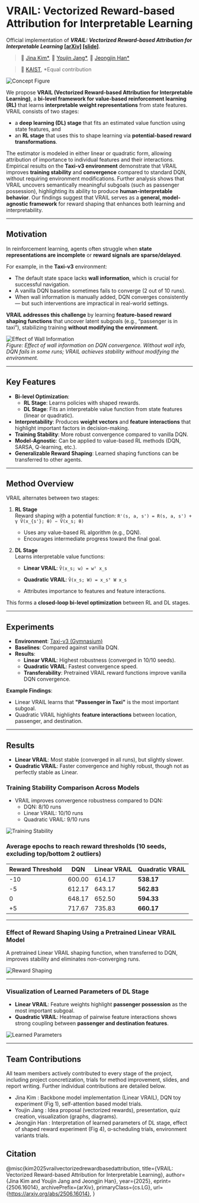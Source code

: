 # VRAIL: Vectorized Reward-based Attribution for Interpretable Learning

Official implementation of **_VRAIL: Vectorized Reward-based Attribution for Interpretable Learning_ [[arXiv]](https://arxiv.org/abs/2506.16014) [[slide]](https://drive.google.com/file/d/1th0FzY0WbpATT7SdJMwVqOIlV8qA40Kv/view?usp=sharing)**.

> 🏫 [Jina Kim*](https://jina0218.github.io/), 🏫 [Youjin Jang*](https://github.com/jangyoujin0917), 🏫 [Jeongjin Han*](https://github.com/Jeong-jin-Han)

> 🏫 [KAIST](https://www.kaist.ac.kr/en/), *Equal contribution

![Concept Figure](img/cs377.png)

We propose **VRAIL (Vectorized Reward-based Attribution for Interpretable Learning)**, a **bi-level framework for value-based reinforcement learning (RL)** that learns **interpretable weight representations** from state features.  
VRAIL consists of two stages:  
- a **deep learning (DL) stage** that fits an estimated value function using state features, and  
- an **RL stage** that uses this to shape learning via **potential-based reward transformations**.  

The estimator is modeled in either linear or quadratic form, allowing attribution of importance to individual features and their interactions. Empirical results on the **Taxi-v3 environment** demonstrate that VRAIL improves **training stability** and **convergence** compared to standard DQN, without requiring environment modifications. Further analysis shows that VRAIL uncovers semantically meaningful subgoals (such as passenger possession), highlighting its ability to produce **human-interpretable behavior**. Our findings suggest that VRAIL serves as a **general, model-agnostic framework** for reward shaping that enhances both learning and interpretability.



---

## Motivation
In reinforcement learning, agents often struggle when **state representations are incomplete** or **reward signals are sparse/delayed**.  

For example, in the **Taxi-v3** environment:  
- The default state space lacks **wall information**, which is crucial for successful navigation.  
- A vanilla DQN baseline sometimes fails to converge (2 out of 10 runs).  
- When wall information is manually added, DQN converges consistently — but such interventions are impractical in real-world settings.  

**VRAIL addresses this challenge** by learning **feature-based reward shaping functions** that uncover latent subgoals (e.g., “passenger is in taxi”), stabilizing training **without modifying the environment**.

![Effect of Wall Information](img/wall_info.png)  
*Figure: Effect of wall information on DQN convergence. Without wall info, DQN fails in some runs; VRAIL achieves stability without modifying the environment.*

---

## Key Features
- **Bi-level Optimization**:  
  - **RL Stage**: Learns policies with shaped rewards.  
  - **DL Stage**: Fits an interpretable value function from state features (linear or quadratic).  
- **Interpretability**: Produces **weight vectors** and **feature interactions** that highlight important factors in decision-making.  
- **Training Stability**: More robust convergence compared to vanilla DQN.  
- **Model-Agnostic**: Can be applied to value-based RL methods (DQN, SARSA, Q-learning, etc.).  
- **Generalizable Reward Shaping**: Learned shaping functions can be transferred to other agents.

---

## Method Overview
VRAIL alternates between two stages:

1. **RL Stage**  
   Reward shaping with a potential function:
   `R'(s, a, s') = R(s, a, s') + γ V̂(x_{s'}; θ) − V̂(x_s; θ)`

   - Uses any value-based RL algorithm (e.g., DQN).  
   - Encourages intermediate progress toward the final goal.  

2. **DL Stage**  
   Learns interpretable value functions:  
   - **Linear VRAIL**:  `V̂(x_s; w) = wᵀ x_s`
   - **Quadratic VRAIL**:  `V̂(x_s; W) = x_sᵀ W x_s`

   - Attributes importance to features and feature interactions.  

This forms a **closed-loop bi-level optimization** between RL and DL stages.

---

## Experiments
- **Environment**: [Taxi-v3 (Gymnasium)](https://gymnasium.farama.org/environments/toy_text/taxi/)  
- **Baselines**: Compared against vanilla DQN.  
- **Results**:
  - **Linear VRAIL**: Highest robustness (converged in 10/10 seeds).  
  - **Quadratic VRAIL**: Fastest convergence speed.  
  - **Transferability**: Pretrained VRAIL reward functions improve vanilla DQN convergence.  

**Example Findings**:
- Linear VRAIL learns that **"Passenger in Taxi"** is the most important subgoal.  
- Quadratic VRAIL highlights **feature interactions** between location, passenger, and destination.  

---

## Results
- **Linear VRAIL**: Most stable (converged in all runs), but slightly slower.  
- **Quadratic VRAIL**: Faster convergence and highly robust, though not as perfectly stable as Linear.  


### Training Stability Comparison Across Models
- VRAIL improves convergence robustness compared to DQN:  
  - DQN: 8/10 runs  
  - Linear VRAIL: 10/10 runs  
  - Quadratic VRAIL: 9/10 runs  

![Training Stability](img/training_stability.png)

### Average epochs to reach reward thresholds (10 seeds, excluding top/bottom 2 outliers)

| Reward Threshold | DQN | Linear VRAIL | Quadratic VRAIL |
|------------------|-----|--------------|-----------------|
| -10              | 600.00 | 614.17 | **538.17** |
| -5               | 612.17 | 643.17 | **562.83** |
| 0                | 648.17 | 652.50 | **594.33** |
| +5               | 717.67 | 735.83 | **660.17** |

---

### Effect of Reward Shaping Using a Pretrained Linear VRAIL Model
A pretrained Linear VRAIL shaping function, when transferred to DQN, improves stability and eliminates non-converging runs.  

![Reward Shaping](img/reward_shaping.png)

---

### Visualization of Learned Parameters of DL Stage
- **Linear VRAIL**: Feature weights highlight **passenger possession** as the most important subgoal.  
- **Quadratic VRAIL**: Heatmap of pairwise feature interactions shows strong coupling between **passenger and destination features**.  

![Learned Parameters](img/learned_params.png)

---

## Team Contributions
All team members actively contributed to every stage of the project, including project concretization,
trials for method improvement, slides, and report writing. Further individual contributions are detailed
below.
- Jina Kim : Backbone model implementation (Linear VRAIL), DQN toy experiment (Fig 1),
self-attention based model trials.
- Youjin Jang : Idea proposal (vectorized rewards), presentation, quiz creation, visualization (graphs,
diagrams).
- Jeongjin Han : Interpretation of learned parameters of DL stage, effect of shaped reward experiment
(Fig 4), α-scheduling trials, environment variants trials.

## Citation
@misc{kim2025vrailvectorizedrewardbasedattribution,
      title={VRAIL: Vectorized Reward-based Attribution for Interpretable Learning}, 
      author={Jina Kim and Youjin Jang and Jeongjin Han},
      year={2025},
      eprint={2506.16014},
      archivePrefix={arXiv},
      primaryClass={cs.LG},
      url={https://arxiv.org/abs/2506.16014}, 
}
